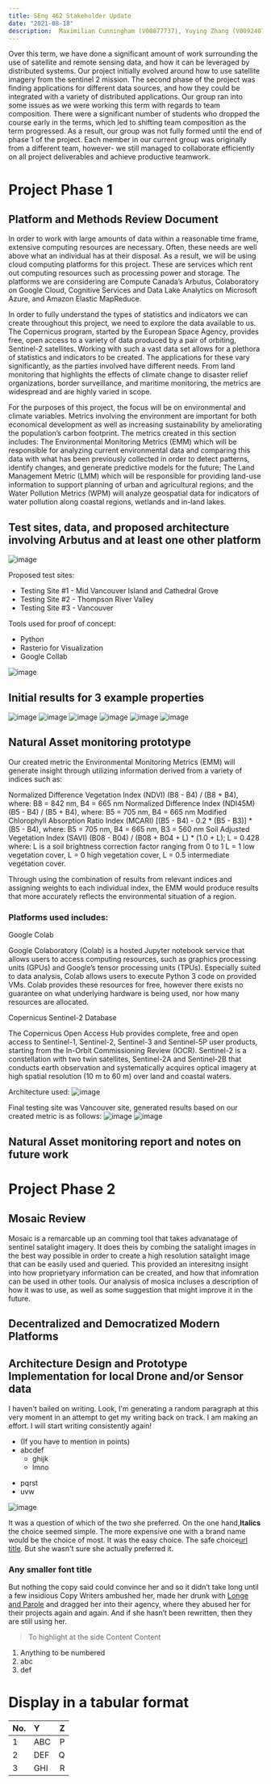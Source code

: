 ```yaml
---
title: SEng 462 Stakeholder Update
date: "2021-08-18"
description:  Maximilian Cunningham (V00877737), Yuying Zhang (V00924070), Joseph Padayattil (V00951220)
---
```


Over this term, we have done a significant amount of work surrounding the use of satellite and remote sensing data, and how it can be leveraged by distributed systems. Our project initially evolved around how to use satellite imagery from the sentinel 2 mission. The second phase of the project was finding applications for different data sources, and how they could be integrated with a variety of distributed applications. Our group ran into some issues as we were working this term with regards to team composition. There were a significant number of students who dropped the course early in the terms, which led to shifting team composition as the term progressed. As a result, our group was not fully formed until the end of phase 1 of the project.  Each member in our current group was originally from a different team, however- we still managed to collaborate efficiently on all project deliverables and achieve productive teamwork.  

# Project Phase 1

## Platform and Methods Review Document

In order to work with large amounts of data within a reasonable time frame, extensive computing resources are necessary. Often, these needs are well above what an individual has at their disposal. As a result, we will be using cloud computing platforms for this project. These are services which rent out computing resources such as processing power and storage. The platforms we are considering are Compute Canada’s Arbutus, Colaboratory on Google Cloud, Cognitive Services and Data Lake Analytics on Microsoft Azure, and Amazon Elastic MapReduce.

In order to fully understand the types of statistics and indicators we can create throughout this project, we need to explore the data available to us. The Copernicus program, started by the European Space Agency, provides free, open access to a variety of data produced by a pair of orbiting, Sentinel-2 satellites.  Working with such a vast data set allows for a plethora of statistics and indicators to be created. The applications for these vary significantly, as the parties involved have different needs. From land monitoring that highlights the effects of climate change to disaster relief organizations, border surveillance, and maritime monitoring, the metrics are widespread and are highly varied in scope.  

For the purposes of this project, the focus will be on environmental and climate variables. Metrics involving the environment are important for both economical development as well as increasing sustainability by ameliorating the population’s carbon footprint.  The metrics created in this section includes: The Environmental Monitoring Metrics (EMM) which will be responsible for analyzing current environmental data and comparing this data with what has been previously collected in order to detect patterns, identify changes, and generate predictive models for the future; The Land Management Metric (LMM) which will be responsible for providing land-use information to support planning of urban and agricultural regions; and the Water Pollution Metrics (WPM) will analyze geospatial data for indicators of water pollution along coastal regions, wetlands and in-land lakes. 

## Test sites, data, and proposed architecture involving Arbutus and at least one other platform

![image](./metric.jpg)

Proposed test sites:
- Testing Site #1 - Mid Vancouver Island and Cathedral Grove
- Testing Site #2 - Thompson River Valley
- Testing Site #3 - Vancouver

Tools used for proof of concept:
- Python
- Rasterio for Visualization
- Google Collab

![image](./architecture.jpg)

## Initial results for 3 example properties

![image](./site1a.jpg)
![image](./site1b.jpg)
![image](./site2a.jpg)
![image](./site2b.jpg)
![image](./site3a.jpg)
![image](./site3b.jpg)

## Natural Asset monitoring prototype

Our created metric the Environmental Monitoring Metrics (EMM) will generate insight through utilizing information derived from a variety of indices such as:

Normalized Difference Vegetation Index (NDVI)
(B8 - B4) / (B8 + B4), where: B8 = 842 nm, B4 = 665 nm
Normalized Difference Index (NDI45M)
(B5 - B4) / (B5 + B4), where: B5 = 705 nm, B4 = 665 nm
Modified Chlorophyll Absorption Ratio Index (MCARI)
[(B5 - B4) - 0.2 * (B5 - B3)] * (B5 - B4), where: B5 = 705 nm, B4 = 665 nm, B3 = 560 nm
Soil Adjusted Vegetation Index (SAVI)
(B08 - B04) / (B08 + B04 + L) * (1.0 + L); L = 0.428 where: L is a soil brightness correction factor ranging from 0 to 1 L = 1 low vegetation cover, L = 0 high vegetation cover, L = 0.5 intermediate vegetation cover.

Through using the combination of results from relevant indices and assigning weights to each individual index, the EMM would produce results that more accurately reflects the environmental situation of a region.  

### Platforms used includes:

Google Colab

Google Colaboratory (Colab) is a hosted Jupyter notebook service that allows users to access computing resources, such as graphics processing units (GPUs) and Google’s tensor processing units (TPUs). Especially suited to data analysis, Colab allows users to execute Python 3 code on provided VMs.  Colab provides these resources for free, however there exists no guarantee on what underlying hardware is being used, nor how many resources are allocated.  

Copernicus Sentinel-2 Database

The Copernicus Open Access Hub  provides complete, free and open access to Sentinel-1, Sentinel-2, Sentinel-3 and Sentinel-5P user products, starting from the In-Orbit Commissioning Review (IOCR).  Sentinel-2 is a constellation with two twin satellites, Sentinel-2A and Sentinel-2B that conducts earth observation and systematically acquires optical imagery at high spatial resolution (10 m to 60 m) over land and coastal waters.

Architecture used:
![image](./architecture1.jpg)

Final testing site was Vancouver site, generated results based on our created metric is as follows:
![image](./result1.jpg)
![image](./result2.jpg)


## Natural Asset monitoring report and notes on future work



# Project Phase 2

## Mosaic Review 

Mosaic is a remarcable up an comming tool that takes advanatage of sentinel satalight imagery. It does theis by combing the satalight images in the best way possible in order to create a high resolution satalight image that can be easily used and queried. This provided an interesitng insight into how proprietyary information can be created, and how that infomration can be used in other tools. Our analysis of mosica incluses a description of how it was to use, as well as some suggestion that might improve it in the future.

## Decentralized and Democratized Modern Platforms 

## Architecture Design and Prototype Implementation for local Drone and/or Sensor data



I haven't bailed on writing. Look, I'm generating a random paragraph at this very moment in an attempt to get my writing back on track. I am making an effort. I will start writing consistently again!

- (If you have to mention in points)
- abcdef
  - ghijk
  - lmno
* pqrst
* uvw



![image](./<img>.jpg)

It was a question of which of the two she preferred. On the one hand,**Italics** the choice seemed simple. The more expensive one with a brand name would be the choice of most. It was the easy choice. The safe choice[url title](http://<url>). But she wasn't sure she actually preferred it.

### Any smaller font title

But nothing the copy said could convince her and so it didn’t take long until a
few insidious Copy Writers ambushed her, made her drunk with
[Longe and Parole](http://google.com) and dragged her into their agency, where
they abused her for their projects again and again. And if she hasn’t been
rewritten, then they are still using her.

> To highlight at the side
> Content
> Content


1.  Anything to be numbered
2.  abc
3.  def


# Display in a tabular format
| No.    | Y      | Z |
| :----- | :---| --: |
| 1      | ABC | P |
| 2      | DEF | Q |
| 3      | GHI | R |


